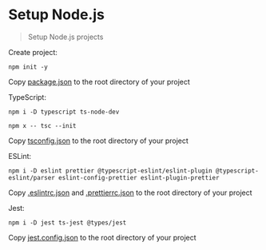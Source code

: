 # Setup Node.js
> Setup Node.js projects

Create project:

```
npm init -y
```
Copy [package.json](https://github.com/lucasrluz/setup-nodejs/blob/main/package.json) to the root directory of your project

TypeScript:

```
npm i -D typescript ts-node-dev
```

```
npm x -- tsc --init
```
Copy [tsconfig.json](https://github.com/lucasrluz/setup-nodejs/blob/main/tsconfig.json) to the root directory of your project

ESLint:

```
npm i -D eslint prettier @typescript-eslint/eslint-plugin @typescript-eslint/parser eslint-config-prettier eslint-plugin-prettier
```

Copy [.eslintrc.json](https://github.com/lucasrluz/setup-nodejs/blob/main/.eslintrc.json) and [.prettierrc.json](https://github.com/lucasrluz/setup-nodejs/blob/main/.prettierrc.json) to the root directory of your project

Jest:
```
npm i -D jest ts-jest @types/jest
```

Copy [jest.config.json](https://github.com/lucasrluz/setup-nodejs/blob/main/jest.config.json) to the root directory of your project